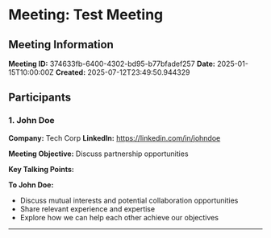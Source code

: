 # Meeting: Test Meeting

## Meeting Information

**Meeting ID:** 374633fb-6400-4302-bd95-b77bfadef257
**Date:** 2025-01-15T10:00:00Z
**Created:** 2025-07-12T23:49:50.944329

## Participants

### 1. John Doe

**Company:** Tech Corp
**LinkedIn:** https://linkedin.com/in/johndoe

**Meeting Objective:**
Discuss partnership opportunities

**Key Talking Points:**

**To John Doe:**
- Discuss mutual interests and potential collaboration opportunities
- Share relevant experience and expertise
- Explore how we can help each other achieve our objectives

---

